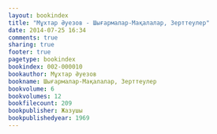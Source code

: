 ```yaml
---
layout: bookindex
title: "Мұхтар Әуезов - Шығармалар-Мақалалар, Зерттеулер"
date: 2014-07-25 16:34
comments: true
sharing: true
footer: true
pagetype: bookindex
bookindex: 002-000010
bookauthor: Мұхтар Әуезов
bookname: Шығармалар-Мақалалар, Зерттеулер
bookvolume: 6
bookvolumes: 12
bookfilecount: 209
bookpublisher: Жазушы
bookpublishedyear: 1969
---
```

